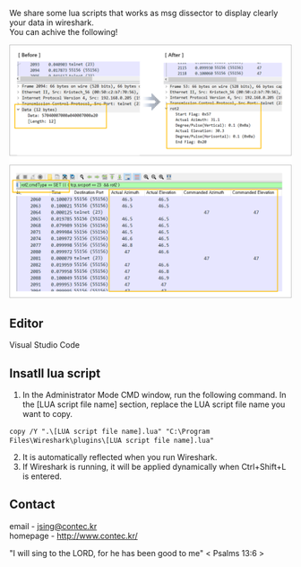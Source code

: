 We share some lua scripts that works as msg dissector to display clearly your data in wireshark.  
You can achive the following!  
  
![IMAGE ALT TEXT HERE](./document/image/LuaDissector.png)
![IMAGE ALT TEXT HERE](./document/image/lilstView.png)
## Editor
Visual Studio Code
## Insatll lua script 
1. In the Administrator Mode CMD window, run the following command. In the [LUA script file name] section, replace the LUA script file name you want to copy.
```
copy /Y ".\[LUA script file name].lua" "C:\Program Files\Wireshark\plugins\[LUA script file name].lua"
```
2. It is automatically reflected when you run Wireshark.  
3. If Wireshark is running, it will be applied dynamically when Ctrl+Shift+L is entered.  
## Contact
email - jsing@contec.kr   
homepage - http://www.contec.kr/

  
"I will sing to the LORD, for he has been good to me" < Psalms 13:6 > 
